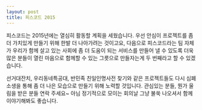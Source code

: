 ```yaml
---
layout: post
title: 피스코드 2015
---
```


피스코드는 2015년에는 열심히 활동할 계획을 세웠습니다. 우선 안심이 프로젝트를 좀 더 가치있게 만들기 위해 한발 더 나아가려는 것이고요, 다음으로 피스코드라는 팀 자체가 우리가 함께 살고 있는 사회에 좀 더 도움이 되는 서비스를 만들어 낼 수 있도록 더욱 많은 분들이 열린 마음으로 함께할 수 있는 그릇으로 만들자는게 두 번째라고 할 수 있겠습니다.

<!--break-->

선거대잔치, 우리동네특공대, 반민족 친일인명사전 찾기와 같은 프로젝트들도 다시 심폐소생을 통해 좀 더 나은 모습으로 만들기 위해 노력할 것입니다. 관심있는 분들, 뭔가 울림을 받은 분들 연락 주세요~ 아님 정기적으로 모이는 회의날 그냥 불쑥 나오셔서 함께 이야기해봐도 좋습니다. 